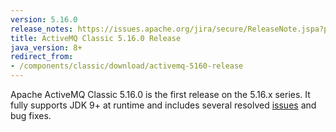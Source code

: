 ```yaml
---
version: 5.16.0
release_notes: https://issues.apache.org/jira/secure/ReleaseNote.jspa?projectId=12311210&version=12341032
title: ActiveMQ Classic 5.16.0 Release 
java_version: 8+
redirect_from:
- /components/classic/download/activemq-5160-release
---
```

Apache ActiveMQ Classic 5.16.0 is the first release on the 5.16.x series. It fully supports JDK 9+ at runtime and includes several resolved [issues]({{page.release_notes}}) and bug fixes.
